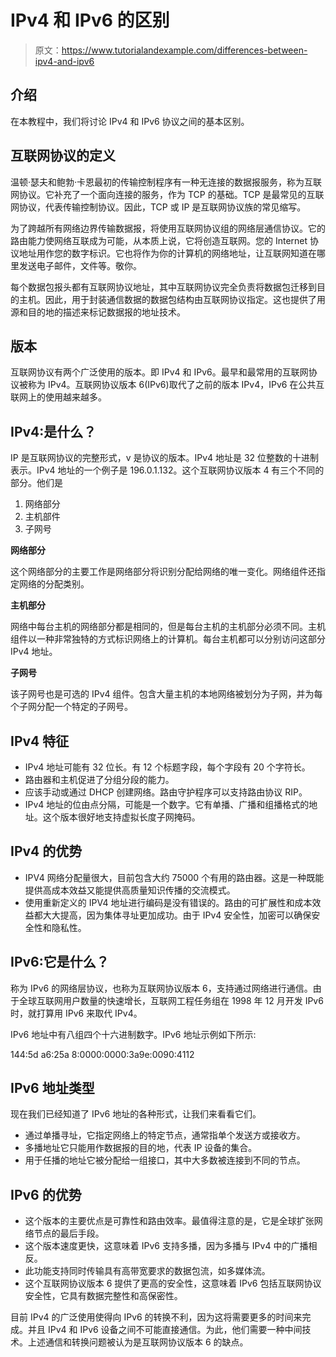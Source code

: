 # IPv4 和 IPv6 的区别

> 原文：<https://www.tutorialandexample.com/differences-between-ipv4-and-ipv6>

## 介绍

在本教程中，我们将讨论 IPv4 和 IPv6 协议之间的基本区别。

## 互联网协议的定义

温顿·瑟夫和鲍勃·卡恩最初的传输控制程序有一种无连接的数据报服务，称为互联网协议。它补充了一个面向连接的服务，作为 TCP 的基础。TCP 是最常见的互联网协议，代表传输控制协议。因此，TCP 或 IP 是互联网协议族的常见缩写。

为了跨越所有网络边界传输数据报，将使用互联网协议组的网络层通信协议。它的路由能力使网络互联成为可能，从本质上说，它将创造互联网。您的 Internet 协议地址用作您的数字标识。它也将作为你的计算机的网络地址，让互联网知道在哪里发送电子邮件，文件等。敬你。

每个数据包报头都有互联网协议地址，其中互联网协议完全负责将数据包迁移到目的主机。因此，用于封装通信数据的数据包结构由互联网协议指定。这也提供了用源和目的地的描述来标记数据报的地址技术。

## 版本

互联网协议有两个广泛使用的版本。即 IPv4 和 IPv6。最早和最常用的互联网协议被称为 IPv4。互联网协议版本 6(IPv6)取代了之前的版本 IPv4，IPv6 在公共互联网上的使用越来越多。

## IPv4:是什么？

IP 是互联网协议的完整形式，v 是协议的版本。IPv4 地址是 32 位整数的十进制表示。IPv4 地址的一个例子是 196.0.1.132。这个互联网协议版本 4 有三个不同的部分。他们是

1.  网络部分
2.  主机部件
3.  子网号

**网络部分**

这个网络部分的主要工作是网络部分将识别分配给网络的唯一变化。网络组件还指定网络的分配类别。

**主机部分**

网络中每台主机的网络部分都是相同的，但是每台主机的主机部分必须不同。主机组件以一种非常独特的方式标识网络上的计算机。每台主机都可以分别访问这部分 IPv4 地址。

**子网号**

该子网号也是可选的 IPv4 组件。包含大量主机的本地网络被划分为子网，并为每个子网分配一个特定的子网号。

## IPv4 特征

*   IPv4 地址可能有 32 位长。有 12 个标题字段，每个字段有 20 个字符长。
*   路由器和主机促进了分组分段的能力。
*   应该手动或通过 DHCP 创建网络。路由守护程序可以支持路由协议 RIP。
*   IPv4 地址的位由点分隔，可能是一个数字。它有单播、广播和组播格式的地址。这个版本很好地支持虚拟长度子网掩码。

## IPv4 的优势

*   IPV4 网络分配量很大，目前包含大约 75000 个有用的路由器。这是一种既能提供高成本效益又能提供高质量知识传播的交流模式。
*   使用重新定义的 IPV4 地址进行编码是没有错误的。路由的可扩展性和成本效益都大大提高，因为集体寻址更加成功。由于 IPv4 安全性，加密可以确保安全性和隐私性。

## IPv6:它是什么？

称为 IPv6 的网络层协议，也称为互联网协议版本 6，支持通过网络进行通信。由于全球互联网用户数量的快速增长，互联网工程任务组在 1998 年 12 月开发 IPv6 时，就打算用 IPv6 来取代 IPv4。

IPv6 地址中有八组四个十六进制数字。IPv6 地址示例如下所示:

144:5d a6:25a 8:0000:0000:3a9e:0090:4112

## IPv6 地址类型

现在我们已经知道了 IPv6 地址的各种形式，让我们来看看它们。

*   通过单播寻址，它指定网络上的特定节点，通常指单个发送方或接收方。
*   多播地址它只能用作数据报的目的地，代表 IP 设备的集合。
*   用于任播的地址它被分配给一组接口，其中大多数被连接到不同的节点。

## IPv6 的优势

*   这个版本的主要优点是可靠性和路由效率。最值得注意的是，它是全球扩张网络节点的最后手段。
*   这个版本速度更快，这意味着 IPv6 支持多播，因为多播与 IPv4 中的广播相反。
*   此功能支持同时传输具有高带宽要求的数据包流，如多媒体流。
*   这个互联网协议版本 6 提供了更高的安全性，这意味着 IPv6 包括互联网协议安全性，它具有数据完整性和高保密性。

目前 IPv4 的广泛使用使得向 IPv6 的转换不利，因为这将需要更多的时间来完成。并且 IPv4 和 IPv6 设备之间不可能直接通信。为此，他们需要一种中间技术。上述通信和转换问题被认为是互联网协议版本 6 的缺点。